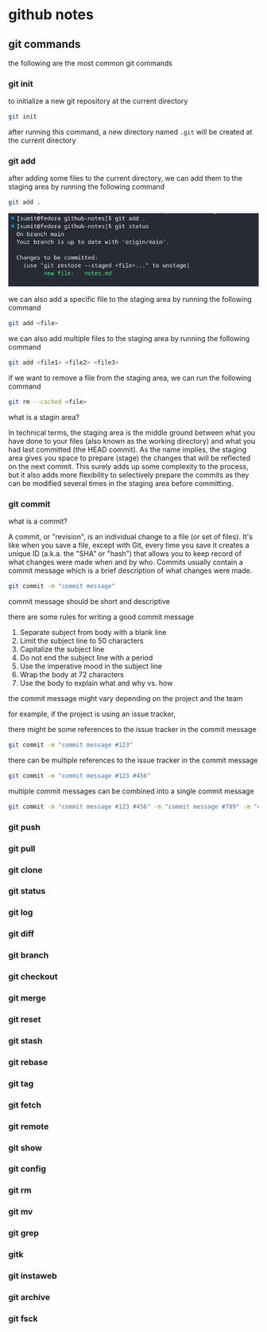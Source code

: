 # github notes

## git commands

the following are the most common git commands

### git init

to initialize a new git repository at the current directory

```bash
git init
```
after running this command, a new directory named `.git` will be created at the current directory

### git add

after adding some files to the current directory, we can add them to the staging area by running the following command

```bash
git add .
```

<!-- add a screenshot -->

![alt text](./images/git-add.png)

we can also add a specific file to the staging area by running the following command

```bash
git add <file>
```

we can also add multiple files to the staging area by running the following command

```bash
git add <file1> <file2> <file3>
```

if we want to remove a file from the staging area, we can run the following command

```bash
git rm --cached <file>
```

what is a stagin area?

In technical terms, the staging area is the middle ground between what you have done to your files (also known as the working directory) and what you had last committed (the HEAD commit). As the name implies, the staging area gives you space to prepare (stage) the changes that will be reflected on the next commit. This surely adds up some complexity to the process, but it also adds more flexibility to selectively prepare the commits as they can be modified several times in the staging area before committing.


### git commit

what is a commit?

A commit, or "revision", is an individual change to a file (or set of files). It's like when you save a file, except with Git, every time you save it creates a unique ID (a.k.a. the "SHA" or "hash") that allows you to keep record of what changes were made when and by who. Commits usually contain a commit message which is a brief description of what changes were made.

```bash
git commit -m "commit message"
```

commit message should be short and descriptive

there are some rules for writing a good commit message

1. Separate subject from body with a blank line
2. Limit the subject line to 50 characters
3. Capitalize the subject line
4. Do not end the subject line with a period
5. Use the imperative mood in the subject line
6. Wrap the body at 72 characters
7. Use the body to explain what and why vs. how

the commit message might vary depending on the project and the team

for example, if the project is using an issue tracker,

there might be some references to the issue tracker in the commit message

```bash
git commit -m "commit message #123"
```

there can be multiple references to the issue tracker in the commit message

```bash
git commit -m "commit message #123 #456"
```

multiple commit messages can be combined into a single commit message

```bash
git commit -m "commit message #123 #456" -m "commit message #789" -m "commit message #101112"
```


### git push

### git pull

### git clone

### git status

### git log

### git diff

### git branch

### git checkout

### git merge

### git reset

### git stash

### git rebase

### git tag

### git fetch

### git remote

### git show

### git config

### git rm

### git mv

### git grep

### gitk

### git instaweb

### git archive

### git fsck

